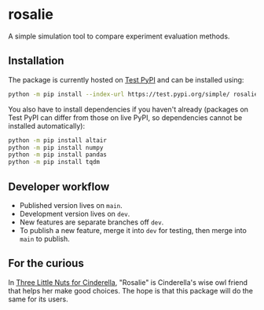 # rosalie

A simple simulation tool to compare experiment evaluation methods.

## Installation

The package is currently hosted on [Test PyPI](https://test.pypi.org/) and can be installed using:

```sh
python -m pip install --index-url https://test.pypi.org/simple/ rosalie
```

You also have to install dependencies if you haven't already (packages on Test PyPI can differ from those on live PyPI, so dependencies cannot be installed automatically):

```sh
python -m pip install altair
python -m pip install numpy
python -m pip install pandas
python -m pip install tqdm
```

## Developer workflow

- Published version lives on `main`.
- Development version lives on `dev`.
- New features are separate branches off `dev`.
- To publish a new feature, merge it into `dev` for testing, then merge into `main` to publish.


## For the curious

In [Three Little Nuts for Cinderella](https://en.wikipedia.org/wiki/T%C5%99i_o%C5%99%C3%AD%C5%A1ky_pro_Popelku), "Rosalie" is Cinderella's wise owl friend that helps her make good choices. The hope is that this package will do the same for its users.
